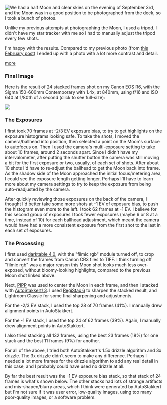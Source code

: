 
<!-- Copyright 2022 Phil Thompson. All Rights Reserved.  As noted in the License section of this repository's readme.md file, this file and its corresponding public HTML file, and all other articles, article files, and images, are distributed under traditional copyright.  The repository source code and other files are distributed under the MIT license. -->

[//]: # (gen-title: September 3rd 2022 Moon)

[//]: # (gen-title-url: September-3rd-2022-Moon)

[//]: # (gen-keywords: lunar, moon, astrophotography, astronomy, stacking, pipp, canon eos r6, autostakkert, registax, darktable, lightroom)

[//]: # (gen-description: My photo of the September 3rd moon.)

[//]: # (gen-meta-end)

<a href="${THIS_ARTICLE}"><img style="float: left" class="width-resp-50-100" src="${SITE_ROOT_REL}/s/img/2022/R6PT1352-minus1ev-39pct-15drz-wavelet-sm.jpg"/></a> We had a half Moon and clear skies on the evening of September 3rd, and the Moon was in a good position to be photographed from the deck, so I took a bunch of photos.

Unlike my previous attempts at photographing the Moon, I used a tripod.  I didn't have my star tracker with me so I had to manually adjust the tripod every few shots.

I'm happy with the results.  Compared to my previous photo (from <a target="_blank" href="${SITE_ROOT_REL}/2022/February-16th-2022-Full-Moon-Image-Quality-Data.html">this February post</a>) I ended up with a photo with a lot more contrast and detail.

[more](more://)

### Final Image

Here is the result of 24 stacked frames shot on my Canon EOS R6, with the Sigma 150-600mm Contemporary with 1.4x, at 840mm, using f/16 and ISO 640 at 1/80th of a second (click to see full-size):

<p class="wrap-wider-child"><a target="_blank" href="${SITE_ROOT_REL}/s/img/2022/R6PT1352-minus1ev-39pct-15drz-wavelet.jpg"><img class="width-100 center-block" src="${SITE_ROOT_REL}/s/img/2022/R6PT1352-minus1ev-39pct-15drz-wavelet.jpg"/></a></p>

### The Exposures

I first took 70 frames at -2/3 EV exposure bias, to try to get highlights on the exposure histograms looking safe.  To take the shots, I moved the camera/ballhead into position, then selected a point on the Moon's surface to autofocus on.  Then I used the camera's multi-exposure setting to take about 10 frames, around 2 seconds apart.  Since I didn't have my intervalometer, after putting the shutter button the camera was still moving a bit for the first exposure or two, usually, of each set of shots.  After about 10 shots I'd have to re-adjust the ballhead to get the Moon back into frame.  As the shadow side of the Moon approached the initial focus/metering area, I could see the exposure length getting longer.  Perhaps I'll have to learn more about my camera settings to try to keep the exposure from being auto-readjusted by the camera.

After quickly reviewing those exposures on the back of the camera, I thought I'd better take some more shots at -1 EV of exposure bias, to push the histogram even more to the left.  I took 62 frames at -1 EV.  I believe for this second group of exposures I took fewer exposures (maybe 6 or 8 at a time, instead of 10) for each ballhead adjustment, which meant the camera would have had a more consistent exposure from the first shot to the last in each set of exposures.

### The Processing

I first used <a target="_blank" href="https://www.darktable.org/">darktable 4.0</a>, with the "filmic rgb" module turned off, to crop and convert the frames from Canon CR3 files to TIFF.  I think turning off "filmic rgb" was a major reason this Moon shot looks much less over-exposed, without bloomy-looking highlights, compared to the previous Moon shot linked above.

Next, <a target="_blank" href="https://sites.google.com/site/astropipp/">PIPP</a> was used to center the Moon in each frame, and then I stacked with <a target="_blank" href="https://www.autostakkert.com/">AutoStakkert! 3</a>.  I used <a target="_blank" href="https://www.astronomie.be/registax/">RegiStax 6</a> to sharpen the stacked result, and Lightroom Classic for some final sharpening and adjustments.

For the -2/3 EV stack, I used the top 28 of 70 frames (41%).  I manually drew alignment points in AutoStakkert.

For the -1 EV stack, I used the top 24 of 62 frames (39%).  Again, I manually drew alignment points in AutoStakkert.

I also tried stacking all 132 frames, using the best 23 frames (18%) for one stack and the best 11 frames (9%) for another.

For all of the above, I tried both AutoStakkert's 1.5x drizzle algorithm and 3x drizzle.  The 3x drizzle didn't seem to make any difference.  Perhaps I needed a lot more frames for the drizzle algorithm to add any real detail in this case, and I probably could have used no drizzle at all.

By far the best result was the -1 EV exposure bias stack, so that stack of 24 frames is what's shown below.  The other stacks had lots of strange artifacts and mis-shapen/blurry areas, which I think were generated by AutoStakkert but I'm not sure if it was user error, low-quality images, using too many poor-quality images, or a software problem.
